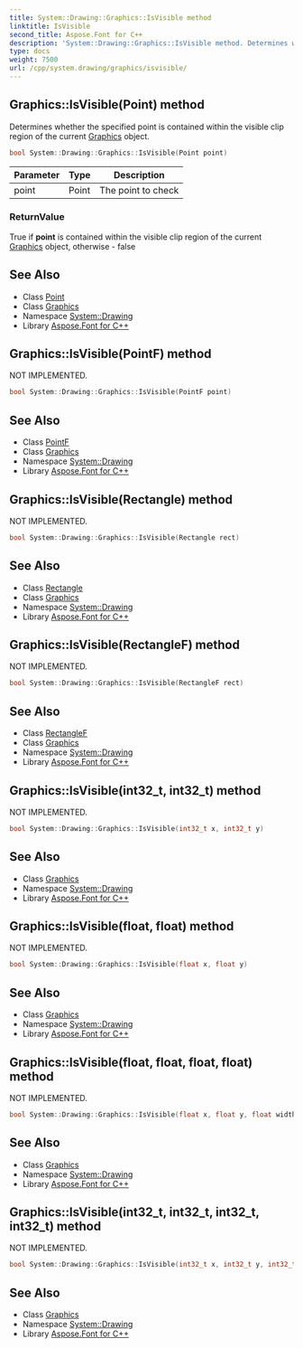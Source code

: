 ```yaml
---
title: System::Drawing::Graphics::IsVisible method
linktitle: IsVisible
second_title: Aspose.Font for C++
description: 'System::Drawing::Graphics::IsVisible method. Determines whether the specified point is contained within the visible clip region of the current Graphics object in C++.'
type: docs
weight: 7500
url: /cpp/system.drawing/graphics/isvisible/
---
```

## Graphics::IsVisible(Point) method


Determines whether the specified point is contained within the visible clip region of the current [Graphics](../) object.

```cpp
bool System::Drawing::Graphics::IsVisible(Point point)
```


| Parameter | Type | Description |
| --- | --- | --- |
| point | Point | The point to check |

### ReturnValue

True if **point** is contained within the visible clip region of the current [Graphics](../) object, otherwise - false

## See Also

* Class [Point](../../point/)
* Class [Graphics](../)
* Namespace [System::Drawing](../../)
* Library [Aspose.Font for C++](../../../)
## Graphics::IsVisible(PointF) method


NOT IMPLEMENTED.

```cpp
bool System::Drawing::Graphics::IsVisible(PointF point)
```


## See Also

* Class [PointF](../../pointf/)
* Class [Graphics](../)
* Namespace [System::Drawing](../../)
* Library [Aspose.Font for C++](../../../)
## Graphics::IsVisible(Rectangle) method


NOT IMPLEMENTED.

```cpp
bool System::Drawing::Graphics::IsVisible(Rectangle rect)
```


## See Also

* Class [Rectangle](../../rectangle/)
* Class [Graphics](../)
* Namespace [System::Drawing](../../)
* Library [Aspose.Font for C++](../../../)
## Graphics::IsVisible(RectangleF) method


NOT IMPLEMENTED.

```cpp
bool System::Drawing::Graphics::IsVisible(RectangleF rect)
```


## See Also

* Class [RectangleF](../../rectanglef/)
* Class [Graphics](../)
* Namespace [System::Drawing](../../)
* Library [Aspose.Font for C++](../../../)
## Graphics::IsVisible(int32_t, int32_t) method


NOT IMPLEMENTED.

```cpp
bool System::Drawing::Graphics::IsVisible(int32_t x, int32_t y)
```


## See Also

* Class [Graphics](../)
* Namespace [System::Drawing](../../)
* Library [Aspose.Font for C++](../../../)
## Graphics::IsVisible(float, float) method


NOT IMPLEMENTED.

```cpp
bool System::Drawing::Graphics::IsVisible(float x, float y)
```


## See Also

* Class [Graphics](../)
* Namespace [System::Drawing](../../)
* Library [Aspose.Font for C++](../../../)
## Graphics::IsVisible(float, float, float, float) method


NOT IMPLEMENTED.

```cpp
bool System::Drawing::Graphics::IsVisible(float x, float y, float width, float height)
```


## See Also

* Class [Graphics](../)
* Namespace [System::Drawing](../../)
* Library [Aspose.Font for C++](../../../)
## Graphics::IsVisible(int32_t, int32_t, int32_t, int32_t) method


NOT IMPLEMENTED.

```cpp
bool System::Drawing::Graphics::IsVisible(int32_t x, int32_t y, int32_t width, int32_t height)
```


## See Also

* Class [Graphics](../)
* Namespace [System::Drawing](../../)
* Library [Aspose.Font for C++](../../../)

